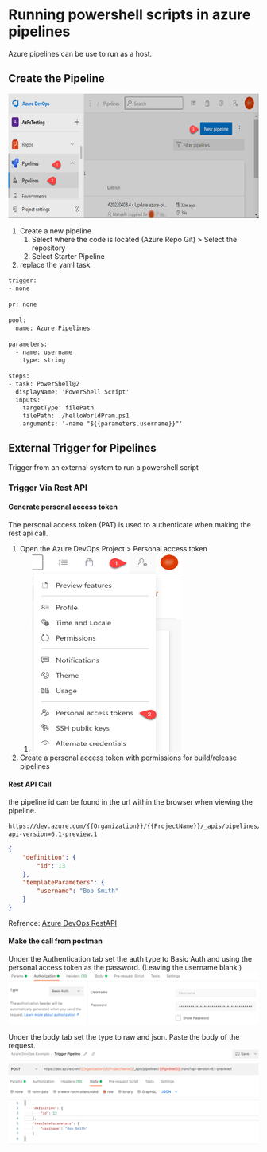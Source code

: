 # Running powershell scripts in azure pipelines

Azure pipelines can be use to run as a host.

## Create the Pipeline

<img src="./../az-publicIp/azdevops-newpipeline.png" alt="InfiniteGraph Logo" width="570" height="250">

1. Create a new pipeline
   1. Select where the code is located (Azure Repo Git) > Select the repository
   2. Select Starter Pipeline
2. replace the yaml task

```ymal
trigger:
- none

pr: none 

pool:
  name: Azure Pipelines

parameters:
  - name: username
    type: string

steps:
- task: PowerShell@2
  displayName: 'PowerShell Script'
  inputs:
    targetType: filePath
    filePath: ./helloWorldPram.ps1
    arguments: '-name "${{parameters.username}}"'

```

## External Trigger for Pipelines

Trigger from an external system to run a powershell script

### Trigger Via Rest API

#### Generate personal access token

The personal access token (PAT) is used to authenticate when making the rest api call.

1. Open the Azure DevOps Project > Personal access token
   1. <img src="./../az-publicIp/azdevops-pat1.png" alt="InfiniteGraph Logo" width="300" height="400">
2. Create a personal access token with permissions for build/release pipelines

#### Rest API Call

the pipeline id can be found in the url within the browser when viewing the pipeline.

```http
https://dev.azure.com/{{Organization}}/{{ProjectName}}/_apis/pipelines/{{PipelineID}}/runs?api-version=6.1-preview.1
```

```json
{
    "definition": {
        "id": 13
    },
    "templateParameters": {
        "username": "Bob Smith"
    }
}
```

Refrence: [Azure DevOps RestAPI](https://docs.microsoft.com/rest/api/azure/devops/pipelines/runs/run-pipeline?view=azure-devops-rest-6.0)

#### Make the call from postman

Under the Authentication tab set the auth type to Basic Auth and using the personal access token as the password. (Leaving the username blank.)
![ARM Control Plane](./../az-publicIp/azdevops-postman2.png)

Under the body tab set the type to raw and json. Paste the body of the request.
![ARM Control Plane](./../az-publicIp/azdevops-postman1.png)

